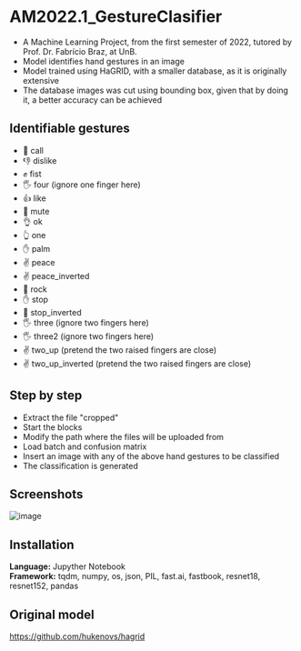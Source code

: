 # AM2022.1_GestureClasifier
- A Machine Learning Project, from the first semester of 2022, tutored by Prof. Dr. Fabrício Braz, at UnB. 
- Model identifies hand gestures in an image
- Model trained using HaGRID, with a smaller database, as it is originally extensive
- The database images was cut using bounding box, given that by doing it, a better accuracy can be achieved

## Identifiable gestures
- 🤙 call
- 👎 dislike
- ✊ fist
- 🖐️ four (ignore one finger here)
- 👍 like
- 🤭 mute
- 👌 ok
- 👆 one
- ✋ palm
- ✌️ peace
- ✌️ peace_inverted
- 🤘 rock
- ✋ stop
- 🤚 stop_inverted
- 🖐️ three (ignore two fingers  here)
- 🖐️ three2 (ignore two fingers  here)
- ✌️ two_up (pretend the two raised fingers are close)
- ✌️ two_up_inverted (pretend the two raised fingers are close)

## Step by step
- Extract the file "cropped"
- Start the blocks
- Modify the path where the files will be uploaded from
- Load batch and confusion matrix
- Insert an image with any of the above hand gestures to be classified
- The classification is generated

## Screenshots
![image](https://github.com/brenoalexandre0/AM-2022.1---Gesture-Classifier/assets/80782792/9e8b3f8b-2ad8-4e32-927c-ff9b02b2feed)

## Installation
**Language:** Jupyther Notebook  
**Framework:** tqdm, numpy, os, json, PIL, fast.ai, fastbook, resnet18, resnet152, pandas

## Original model
https://github.com/hukenovs/hagrid
